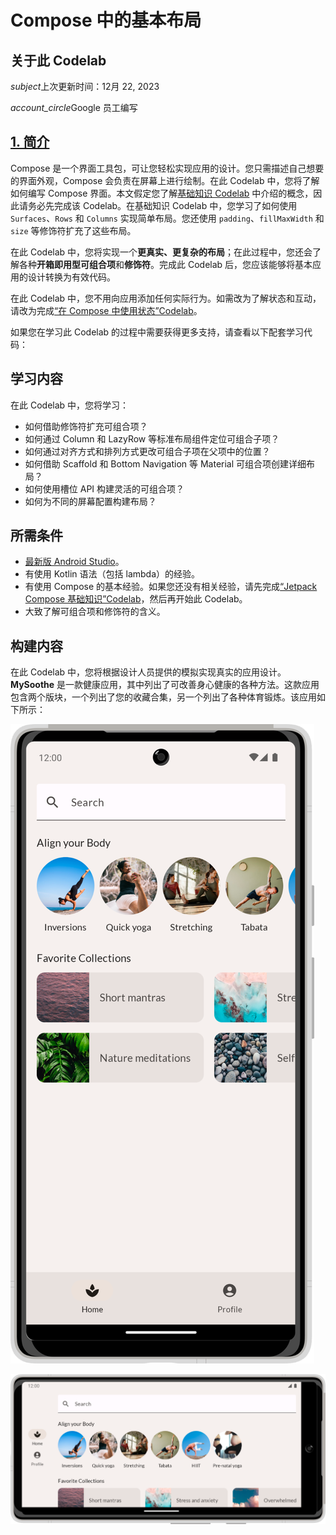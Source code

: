 # Compose 中的基本布局

## 关于此 Codelab

*subject*上次更新时间：12月 22, 2023

*account_circle*Google 员工编写

## [1. 简介](https://developer.android.com/codelabs/jetpack-compose-layouts?hl=zh-cn#0)

Compose 是一个界面工具包，可让您轻松实现应用的设计。您只需描述自己想要的界面外观，Compose 会负责在屏幕上进行绘制。在此 Codelab 中，您将了解如何编写 Compose 界面。本文假定您了解[基础知识 Codelab](https://developer.android.com/codelabs/jetpack-compose-basics?hl=zh-cn) 中介绍的概念，因此请务必先完成该 Codelab。在基础知识 Codelab 中，您学习了如何使用 `Surfaces`、`Rows` 和 `Columns` 实现简单布局。您还使用 `padding`、`fillMaxWidth` 和 `size` 等修饰符扩充了这些布局。

在此 Codelab 中，您将实现一个**更真实、更复杂的布局**；在此过程中，您还会了解各种**开箱即用型可组合项**和**修饰符**。完成此 Codelab 后，您应该能够将基本应用的设计转换为有效代码。

在此 Codelab 中，您不用向应用添加任何实际行为。如需改为了解状态和互动，请改为完成[“在 Compose 中使用状态”Codelab](https://developer.android.com/codelabs/jetpack-compose-state?hl=zh-cn)。

如果您在学习此 Codelab 的过程中需要获得更多支持，请查看以下配套学习代码：



## 学习内容

在此 Codelab 中，您将学习：

- 如何借助修饰符扩充可组合项？
- 如何通过 Column 和 LazyRow 等标准布局组件定位可组合子项？
- 如何通过对齐方式和排列方式更改可组合子项在父项中的位置？
- 如何借助 Scaffold 和 Bottom Navigation 等 Material 可组合项创建详细布局？
- 如何使用槽位 API 构建灵活的可组合项？
- 如何为不同的屏幕配置构建布局？

## 所需条件

- [最新版 Android Studio](https://developer.android.com/studio?hl=zh-cn)。
- 有使用 Kotlin 语法（包括 lambda）的经验。
- 有使用 Compose 的基本经验。如果您还没有相关经验，请先完成[“Jetpack Compose 基础知识”Codelab](https://codelabs.developers.google.com/codelabs/jetpack-compose-basics/?hl=zh-cn)，然后再开始此 Codelab。
- 大致了解可组合项和修饰符的含义。

## 构建内容

在此 Codelab 中，您将根据设计人员提供的模拟实现真实的应用设计。**MySoothe** 是一款健康应用，其中列出了可改善身心健康的各种方法。这款应用包含两个版块，一个列出了您的收藏合集，另一个列出了各种体育锻炼。该应用如下所示：

![应用的纵向版本](./assets/layouts1.png)

![应用的横向版本](./assets/layouts2.png)



